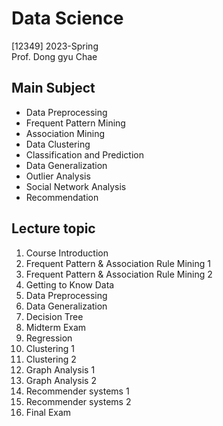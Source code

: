 # Data Science

[12349] 2023-Spring  
Prof. Dong gyu Chae

## Main Subject
- Data Preprocessing
- Frequent Pattern Mining
- Association Mining
- Data Clustering
- Classification and Prediction
- Data Generalization
- Outlier Analysis
- Social Network Analysis
- Recommendation

## Lecture topic
1. Course Introduction
2. Frequent Pattern & Association Rule Mining 1
3. Frequent Pattern & Association Rule Mining 2
4. Getting to Know Data
5. Data Preprocessing
6. Data Generalization
7. Decision Tree
8. Midterm Exam
9. Regression
10. Clustering 1
11. Clustering 2
12. Graph Analysis 1
13. Graph Analysis 2
14. Recommender systems 1
15. Recommender systems 2
16. Final Exam